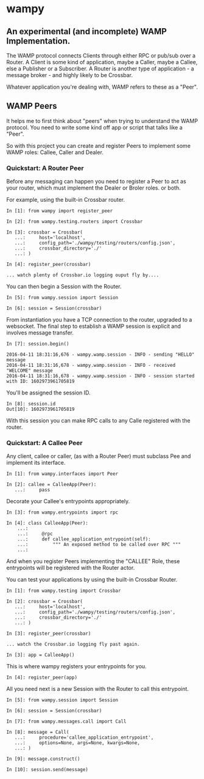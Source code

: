 # wampy

## An experimental (and incomplete) WAMP Implementation.

The WAMP protocol connects Clients through either RPC or pub/sub over a Router. A Client is some kind of application, maybe a Caller, maybe a Callee, else a Publisher or a Subscriber. A Router is another type of application - a message broker - and highly likely to be Crossbar.

Whatever application you're dealing with, WAMP refers to these as a "Peer".

## WAMP Peers

It helps me to first think about "peers" when trying to understand the WAMP protocol. You need to write some kind off app or script that talks like a "Peer".

So with this project you can create and register Peers to implement some WAMP roles: Callee, Caller and Dealer.

### Quickstart: A Router Peer

Before any messaging can happen you need to register a Peer to act as your router, which must implement the Dealer or Broler roles. or both.

For example, using the built-in Crossbar router.

	In [1]: from wampy import register_peer

	In [2]: from wampy.testing.routers import Crossbar

	In [3]: crossbar = Crossbar(
	   ...: 	host='localhost',
       ...: 	config_path='./wampy/testing/routers/config.json',
       ...: 	crossbar_directory='./'
       ...: )

    In [4]: register_peer(crossbar)

    ... watch plenty of Crossbar.io logging ouput fly by....

You can then begin a Session with the Router.

	In [5]: from wampy.session import Session

	In [6]: session = Session(crossbar)

From instantiation you have a TCP connection to the router, upgraded to a websocket. The final step to establish a WAMP session is explicit and involves message transfer.

	In [7]: session.begin()

	2016-04-11 18:31:16,676 - wampy.wamp.session - INFO - sending "HELLO" message
	2016-04-11 18:31:16,678 - wampy.wamp.session - INFO - received "WELCOME" message
	2016-04-11 18:31:16,678 - wampy.wamp.session - INFO - session started with ID: 1602973961705819

You'll be assigned the session ID.

	In [8]: session.id
	Out[10]: 1602973961705819

With this session you can make RPC calls to any Calle registered with the router.

### Quickstart: A Callee Peer

Any client, callee or caller, (as with a Router Peer) must subclass Pee and implement its interface.

	In [1]: from wampy.interfaces import Peer

	In [2]: callee = CalleeApp(Peer):
	   ...:		pass

Decorate your Callee's entrypoints appropriately.

	In [3]: from wampy.entrypoints import rpc

	In [4]: class CalleeApp(Peer):
		...:
		...:     @rpc
		...:     def callee_application_entrypoint(self):
		...:         """ An exposed method to be called over RPC """
		...:

And when you register Peers implementing the "CALLEE" Role, these entrypoints will be registered with the Router actor.

You can test your applications by using the built-in Crossbar Router.

	In [1]: from wampy.testing import Crossbar

	In [2]: crossbar = Crossbar(
	   ...: 	host='localhost',
       ...: 	config_path='./wampy/testing/routers/config.json',
       ...: 	crossbar_directory='./'
       ...: )

    In [3]: register_peer(crossbar)

	... watch the Crossbar.io logging fly past again.

	In [3]: app = CalleeApp()

This is where wampy registers your entrypoints for you.

	In [4]: register_peer(app)

All you need next is a new Session with the Router to call this entrypoint.

	In [5]: from wampy.session import Session

	In [6]: session = Session(crossbar)

	In [7]: from wampy.messages.call import Call

	In [8]: message = Call(
	   ...: 	procedure='callee_application_entrypoint',
	   ...: 	options=None, args=None, kwargs=None,
	   ...: )

	In [9]: message.construct()

	In [10]: session.send(message)
